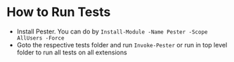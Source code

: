 # How to Run Tests

* Install Pester. You can do by `Install-Module -Name Pester -Scope AllUsers -Force`
* Goto the respective tests folder and run `Invoke-Pester` or run in top level folder to run all tests on all extensions
